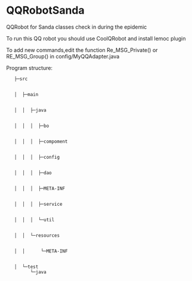 # QQRobotSanda
QQRobot for Sanda classes check in during the epidemic

To run this QQ robot you should use CoolQRobot and install lemoc plugin

To add new commands,edit the function Re_MSG_Private() or RE_MSG_Group() in  config/MyQQAdapter.java 

Program structure:


       ├─src


       │  ├─main


       │  │  ├─java


       │  │  │  ├─bo


       │  │  │  ├─compoment


       │  │  │  ├─config


       │  │  │  ├─dao


       │  │  │  ├─META-INF


       │  │  │  ├─service


       │  │  │  └─util


       │  │  └─resources


       │  │      └─META-INF


       │  └─test
             └─java


